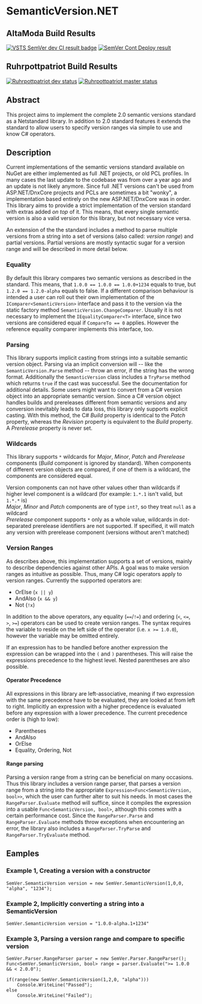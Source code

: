 # SemanticVersion.NET
## AltaModa Build Results
[![VSTS SemVer dev CI result badge](https://altamoda.visualstudio.com/_apis/public/build/definitions/0939118e-8ff6-4dd0-904f-67c3adf1aae6/3/badge)](https://altamoda.visualstudio.com/SemanticVersion/_Build/?definitionId=3 "CI build definition")
[![SemVer Cont Deploy result](https://altamoda.visualstudio.com/_apis/public/build/definitions/0939118e-8ff6-4dd0-904f-67c3adf1aae6/4/badge)](https://altamoda.visualstudio.com/SemanticVersion/_Build/?definitionId=4 "CD build definition")


## Ruhrpottpatriot Build Results
[![Ruhrpottpatriot dev status](https://ci.appveyor.com/api/projects/status/a1lsuyalpn9u51ot?svg=true)](https://ci.appveyor.com/project/Ruhrpottpatriot/semanticversion "Ruhrpot Patriot dev status")
[![Ruhrpottpatriot master status](https://ci.appveyor.com/api/projects/status/a1lsuyalpn9u51ot/branch/master?svg=true)](https://ci.appveyor.com/project/Ruhrpottpatriot/semanticversion/branch/master "Ruhrpot Patriot master status")


## Abstract
This project aims to implement the complete 2.0 semantic versions standard as a Netstandard library. In addition to 2.0 standard features it extends the standard to allow users to specify version ranges via simple to use and know C# operators.

## Description
Current implementations of the semantic versions standard available on NuGet are either implemented as full .NET projects, or old PCL profiles. In many cases the last update to the codebase was from over a year ago and an update is not likely anymore. Since full .NET versions can't be used from ASP.NET/DnxCore projects and PCLs are sometimes a bit "wonky", a implementation based entirely on the new ASP.NET/DnxCore was in order.
This library aims to provide a strict implementation of the version standard with extras added *on top* of it. This means, that every single semantic version is also a valid version for this library, but not necessary vice versa.

An extension of the the standard includes a method to parse multiple versions from a string into a set of versions (also called: *version range*) and partial versions. Partial versions are mostly syntactic sugar for a version range and will be described in more detail below.

### Equality
By default this library compares two semantic versions as described in the standard. This means, that `1.0.0 == 1.0.0 == 1.0.0+1234` equals to true, but `1.2.0 == 1.2.0-alpha` equals to false.
If a different comparison behaviour is intended a user can roll out their own implementation of the `IComparer<SemanticVersion>` interface and pass it to the version via the static factory method `SemanticVersion.ChangeComparer`. Usually it is not necessary to  implement the `IEqualityComparer<T>` interface, since two versions are considered equal if `CompareTo == 0` applies. However the reference equality comparer implements this interface, too.

### Parsing
This library supports implicit casting from strings into a suitable semantic version object. Parsing via an implicit conversion will -- like the `SemanticVersion.Parse` method -- throw an error, if the string has the wrong format. Additionally the `SemanticVersion` class includes a `TryParse` method which returns `true` if the cast was successful. See the documentation for additional details.
Some users might want to convert from a C# version object into an appropriate semantic version. Since a C# version object handles builds and prereleases different from semantic versions and any conversion inevitably leads to data loss, this library only supports explicit casting. With this method, the C# *Build* property is identical to the *Patch* property, whereas the *Revision* property is equivalent to the *Build* property. A *Prerelease* property is never set.

### Wildcards
This library supports `*` wildcards for *Major*, *Minor*, *Patch* and *Prerelease* components  (*Build* component is ignored by standard). When components of different version objects are compared, if one of them is a wildcard, the components are considered equal.

Version components can not have other values other than wildcards if higher level component is a wildcard (for example: `1.*.1` isn't valid, but `1.*.*` is)\
*Major*, *Minor* and *Patch* components are of type `int?`, so they treat `null` as a wildcard\
*Prerelease* component supports `*` only as a whole value, wildcards in dot-separated prerelease identifiers are not supported. If specified, it will match any version with prerelease component (versions without aren't matched)

### Version Ranges
As describes above, this implementation supports a set of versions, mainly to describe dependencies against other APIs. A goal was to make version ranges as intuitive as possible. Thus, many C# logic operators apply to version ranges. Currently the supported operators are:
* OrElse (`x || y`)
* AndAlso (`x && y`)
* Not (`!x`)

In addition to the above operators, any equality (`==`/`!=`) and ordering (`<`, `<=`, `>`, `>=`) operators can be used to create version ranges. The syntax requires the variable to reside on the left side of the operator (i.e. `x >= 1.0.0`), however the variable may be omitted entirely.

If an expression has to be handled before another expression the expression can be wrapped into the `(` and `)` parentheses. This will raise the expressions precedence to the highest level. Nested parentheses are also possible.

#### Operator Precedence
All expressions in this library are left-associative, meaning if two expression with the same precedence have to be evaluated, they are looked at from left to right. Implicitly an expression with a higher precedence is evaluated before any expression with a lower precedence. The current precedence order is (high to low):
* Parentheses
* AndAlso
* OrElse
* Equality, Ordering, Not

#### Range parsing
Parsing a version range from a string can be beneficial on many occasions. Thus this library includes a version range parser, that parses a version range from a string into the appropriate `Expression<Func<SemanticVersion, bool>>`, which the user can further alter to suit his needs. In most cases the `RangeParser.Evaluate` method will suffice, since it compiles the expression into a usable `Func<SemanticVersion, bool>`, although this comes with a certain performance cost.
Since the `RangeParser.Parse` and `RangeParser.Evaluate` methods throw exceptions when encountering an error, the library also includes a `RangeParser.TryParse` and `RangeParser.TryEvaluate` method.

## Eamples
### Example 1, Creating a version with a constructor
```
SemVer.SemanticVersion version = new SemVer.SemanticVersion(1,0,0, "alpha", "1234");
```

### Example 2, Implicitly converting a string into a SemanticVersion
```
SemVer.SemanticVersion version = "1.0.0-alpha.1+1234"
```

### Example 3, Parsing a version range and compare to specific version
```
SemVer.Parser.RangeParser parser = new SemVer.Parser.RangeParser();
Func<SemVer.SemanticVersion, bool> range = parser.Evaluate(">= 1.0.0 && < 2.0.0");

if(range(new SemVer.SemanticVersion(1,2,0, "alpha")))
    Console.WriteLine("Passed");
else
    Console.WriteLine("Failed");
```
